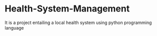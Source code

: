 # Health-System-Management
It is a project entailing a local health system using python programming language
